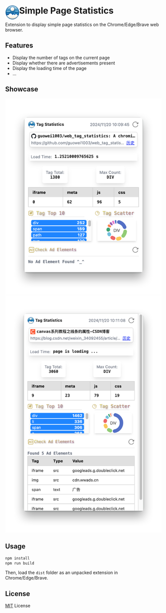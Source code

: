 # <img src="public/icons/icon_48.png" width="45" align="left"> Simple Page Statistics

Extension to display simple page statistics on the Chrome/Edge/Brave web browser.

## Features

- Display the number of tags on the current page
- Display whether there are advertisements present
- Display the loading time of the page
- ...

## Showcase
![截图](./pic1.png)
![截图](./pic2.png)
## Usage

```
npm install
npm run build
```

Then, load the `dist` folder as an unpacked extension in Chrome/Edge/Brave.


## License

[MIT]([https://github.com/chinese-poetry/chinese-poetry/blob/master/LICENSE](https://github.com/guowei1003/web_tag_statistics/blob/main/LICENSE)) License
